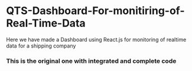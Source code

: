 # QTS-Dashboard-For-monitiring-of-Real-Time-Data
Here we have made a Dashboard using React.js for monitoring of realtime data for a shipping company
### This is the original one with integrated and complete code

